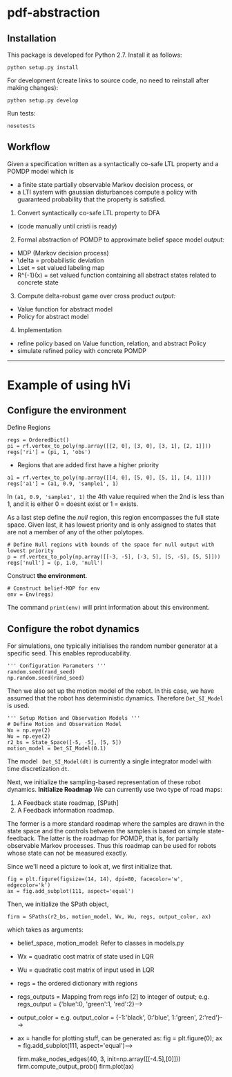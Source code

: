 # pdf-abstraction

## Installation

This package is developed for Python 2.7. Install it as follows:

	python setup.py install

For development (create links to source code, no need to reinstall after making changes):

	python setup.py develop

Run tests:

	nosetests

## Workflow

Given a specification written as a syntactically co-safe LTL property and a POMDP model which is
- a finite state partially observable Markov decision process, or
- a LTI system with gaussian disturbances
compute a policy with guaranteed probability that the property is satisfied.


1. Convert syntactically co-safe LTL property to DFA
  * (code manually until cristi is ready)

2. Formal abstraction of POMDP to approximate belief space model
*output:*
  * MDP (Markov decision process)
  * \delta = probabilistic deviation
  * Lset = set valued labeling map
  * R^{-1}(x) = set valued function containing all abstract states related to concrete state

3. Compute delta-robust game over cross product
*output:*
  * Value function for abstract model
  * Policy for abstract model

4. Implementation
  * refine policy  based on Value function, relation, and abstract Policy
  * simulate refined policy with concrete POMDP




----
# Example of using hVi

## Configure the environment

Define Regions

    regs = OrderedDict()
    pi = rf.vertex_to_poly(np.array([[2, 0], [3, 0], [3, 1], [2, 1]]))
    regs['ri'] = (pi, 1, 'obs')

   - Regions that are added first have a higher priority

    a1 = rf.vertex_to_poly(np.array([[4, 0], [5, 0], [5, 1], [4, 1]]))
    regs['a1'] = (a1, 0.9, 'sample1', 1)

  In ``(a1, 0.9, 'sample1', 1)`` the 4th value required when the 2nd is less than 1,
   and it  is either 0 = doesnt exist or 1 = exists.

As a last step define the *null* region, this region encompasses the full state space. Given last, it has lowest priority and is only assigned to states that are not a member of any of the other polytopes.

    # Define Null regions with bounds of the space for null output with lowest priority
    p = rf.vertex_to_poly(np.array([[-3, -5], [-3, 5], [5, -5], [5, 5]]))
    regs['null'] = (p, 1.0, 'null')

Construct **the environment**.

    # Construct belief-MDP for env
    env = Env(regs)

The command `print(env)` will print information about this environment.


## Configure the robot dynamics

For simulations, one typically initialises the random number generator at a specific seed. This enables reproducability.

    ''' Configuration Parameters '''
    random.seed(rand_seed)
    np.random.seed(rand_seed)

Then we also set up the motion model of the robot. In this case, we have assumed that the robot has deterministic dynamics. Therefore ``Det_SI_Model`` is used.

    ''' Setup Motion and Observation Models '''
    # Define Motion and Observation Model
    Wx = np.eye(2)
    Wu = np.eye(2)
    r2_bs = State_Space([-5, -5], [5, 5])
    motion_model = Det_SI_Model(0.1)

The model `` Det_SI_Model(dt)`` is currently a single integrator model with time discretization ``dt``.

Next, we initialize the sampling-based representation of these robot dynamics.
**Initialize Roadmap**
We can currently use two type of road maps:
1. A Feedback state roadmap, [SPath]
2. A Feedback information roadmap.

The former is a more standard roadmap where the samples are drawn
in the state space and the controls between the samples is based on simple state-feedback.
 The latter is the roadmap for POMDP, that is, for partially observable Markov processes.
 Thus this roadmap can be used for robots whose state can not be measured exactly.

Since we'll need a picture to look at, we first initialize that.

    fig = plt.figure(figsize=(14, 14), dpi=80, facecolor='w', edgecolor='k')
    ax = fig.add_subplot(111, aspect='equal')


Then, we initialize the SPath object,

    firm = SPaths(r2_bs, motion_model, Wx, Wu, regs, output_color, ax)

which takes as arguments:
  - belief_space, motion_model: Refer to classes in models.py
  - Wx = quadratic cost matrix of state used in LQR
  - Wu = quadratic cost matrix of input used in LQR
  - regs = the ordered dictionary with regions
  - regs_outputs = Mapping from regs info [2] to integer of output; e.g. regs_output = {'blue':0, 'green':1, 'red':2}-->
  - output_color = e.g. output_color = {-1:'black', 0:'blue', 1:'green', 2:'red'}-->
  - ax = handle for plotting stuff, can be generated as: fig = plt.figure(0); ax = fig.add_subplot(111, aspect='equal')-->


    firm.make_nodes_edges(40, 3, init=np.array([[-4.5],[0]]))
    firm.compute_output_prob()
    firm.plot(ax)

